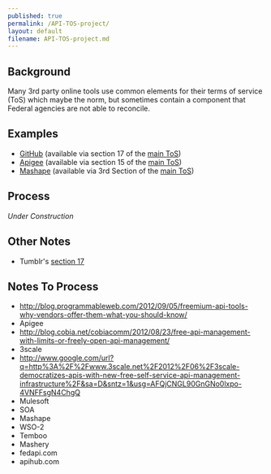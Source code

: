 ```yaml
---
published: true
permalink: /API-TOS-project/
layout: default
filename: API-TOS-project.md
---
```


## Background  

Many 3rd party online tools use common elements for their terms of service (ToS) which maybe the norm, but sometimes contain a component that Federal agencies are not able to reconcile.  

## Examples  
* [GitHub](https://help.github.com/articles/amendment-to-github-terms-of-service-applicable-to-government-users) (available via section 17 of the [main ToS](https://help.github.com/articles/github-terms-of-service))  
* [Apigee](http://apigee.com/about/content/amendment-apigee-terms-service) (available via section 15 of the [main ToS](http://apigee.com/about/terms))  
* [Mashape](https://www.mashape.com/terms/government) (available via 3rd Section of the [main ToS](https://www.mashape.com/terms))  


## Process  

_Under Construction_  
  
## Other Notes  

* Tumblr's [section 17](http://www.tumblr.com/policy/en/terms_of_service)

## Notes To Process
* http://blog.programmableweb.com/2012/09/05/freemium-api-tools-why-vendors-offer-them-what-you-should-know/
* Apigee
 * http://blog.cobia.net/cobiacomm/2012/08/23/free-api-management-with-limits-or-freely-open-api-management/
* 3scale
 * http://www.google.com/url?q=http%3A%2F%2Fwww.3scale.net%2F2012%2F06%2F3scale-democratizes-apis-with-new-free-self-service-api-management-infrastructure%2F&sa=D&sntz=1&usg=AFQjCNGL90GnGNo0lxpo-4VNFFsgN4ChgQ
* Mulesoft
* SOA
* Mashape
* WSO-2
* Temboo
* Mashery
* fedapi.com
* apihub.com
